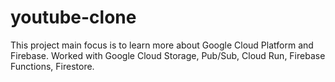 # youtube-clone

This project main focus is to learn more about Google Cloud Platform and Firebase.
Worked with Google Cloud Storage, Pub/Sub, Cloud Run, Firebase Functions, Firestore.
